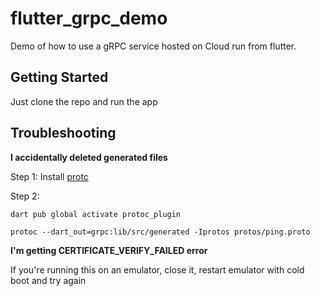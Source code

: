 # flutter_grpc_demo

Demo of how to use a gRPC service hosted on Cloud run from flutter.

## Getting Started
Just clone the repo and run the app

## Troubleshooting

**I accidentally deleted generated files**

Step 1: Install [protc](https://grpc.io/docs/protoc-installation/)

Step 2:
```
dart pub global activate protoc_plugin

protoc --dart_out=grpc:lib/src/generated -Iprotos protos/ping.proto
```
**I'm getting CERTIFICATE_VERIFY_FAILED error**

If you're running this on an emulator, close it, restart emulator with cold boot and try again